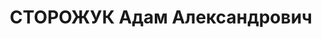 ---
title: СТОРОЖУК Адам Александрович
description: "народився 1896, кол. с. Волоське Липовецького р-ну, \n  прож. м. Вінниця,\
  \ українець, із селян, освіта середня, старший інструктор райспоживспілки, одруж.,\
  \ 2 дітей. \n  Арешт. 29.10.1937 р. Звинувач. за ст. 20, 54–7, 8, 11 КК УРСР. \n\
  \  За вироком Верховного суду СРСР від 27.12.1937 р. засудж. на 15 р. ВТТ. \n  Реабіл.\
  \ 29.05.1958 р."
---